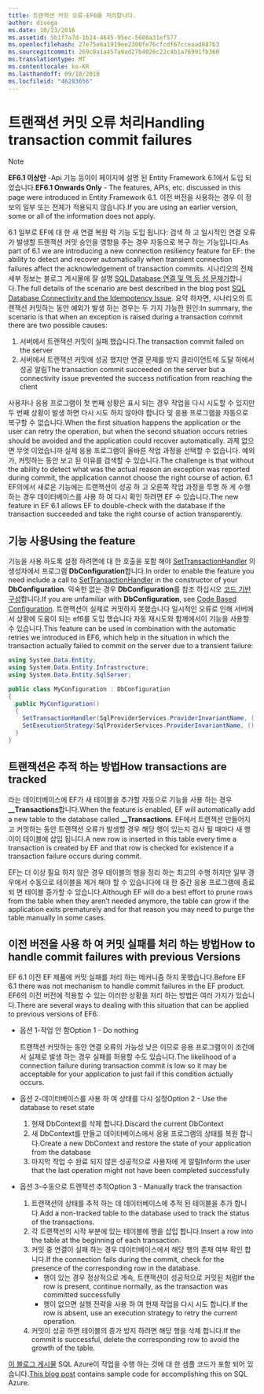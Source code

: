 ```yaml
---
title: 트랜잭션 커밋 오류-EF6를 처리합니다.
author: divega
ms.date: 10/23/2016
ms.assetid: 5b1f7a7d-1b24-4645-95ec-5608a31ef577
ms.openlocfilehash: 27e75e6a1919ee2300fe76cfcdf67cceaad887b3
ms.sourcegitcommit: 269c8a1a457a9ad27b4026c22c4b1a76991fb360
ms.translationtype: MT
ms.contentlocale: ko-KR
ms.lasthandoff: 09/18/2018
ms.locfileid: "46283656"
---
```

# <a name="handling-transaction-commit-failures"></a><span data-ttu-id="e2e89-102">트랜잭션 커밋 오류 처리</span><span class="sxs-lookup"><span data-stu-id="e2e89-102">Handling transaction commit failures</span></span>
> [!NOTE]
> <span data-ttu-id="e2e89-103">**EF6.1 이상만** -Api 기능 등이이 페이지에 설명 된 Entity Framework 6.1에서 도입 되었습니다.</span><span class="sxs-lookup"><span data-stu-id="e2e89-103">**EF6.1 Onwards Only** - The features, APIs, etc. discussed in this page were introduced in Entity Framework 6.1.</span></span> <span data-ttu-id="e2e89-104">이전 버전을 사용하는 경우 이 정보의 일부 또는 전체가 적용되지 않습니다.</span><span class="sxs-lookup"><span data-stu-id="e2e89-104">If you are using an earlier version, some or all of the information does not apply.</span></span>  

<span data-ttu-id="e2e89-105">6.1 일부로 EF에 대 한 새 연결 복원 력 기능 도입 됩니다: 검색 하 고 일시적인 연결 오류가 발생할 트랜잭션 커밋 승인을 영향을 주는 경우 자동으로 복구 하는 기능입니다.</span><span class="sxs-lookup"><span data-stu-id="e2e89-105">As part of 6.1 we are introducing a new connection resiliency feature for EF: the ability to detect and recover automatically when transient connection failures affect the acknowledgement of transaction commits.</span></span> <span data-ttu-id="e2e89-106">시나리오의 전체 세부 정보는 블로그 게시물에 잘 설명 [SQL Database 연결 및 멱 등 성 문제가](https://blogs.msdn.com/b/adonet/archive/2013/03/11/sql-database-connectivity-and-the-idempotency-issue.aspx)합니다.</span><span class="sxs-lookup"><span data-stu-id="e2e89-106">The full details of the scenario are best described in the blog post [SQL Database Connectivity and the Idempotency Issue](https://blogs.msdn.com/b/adonet/archive/2013/03/11/sql-database-connectivity-and-the-idempotency-issue.aspx).</span></span>  <span data-ttu-id="e2e89-107">요약 하자면, 시나리오의 트랜잭션 커밋하는 동안 예외가 발생 하는 경우는 두 가지 가능한 원인:</span><span class="sxs-lookup"><span data-stu-id="e2e89-107">In summary, the scenario is that when an exception is raised during a transaction commit there are two possible causes:</span></span>  

1. <span data-ttu-id="e2e89-108">서버에서 트랜잭션 커밋이 실패 했습니다.</span><span class="sxs-lookup"><span data-stu-id="e2e89-108">The transaction commit failed on the server</span></span>
2. <span data-ttu-id="e2e89-109">서버에서 트랜잭션 커밋에 성공 했지만 연결 문제를 방지 클라이언트에 도달 하에서 성공 알림</span><span class="sxs-lookup"><span data-stu-id="e2e89-109">The transaction commit succeeded on the server but a connectivity issue prevented the success notification from reaching the client</span></span>  

<span data-ttu-id="e2e89-110">사용자나 응용 프로그램이 첫 번째 상황은 표시 되는 경우 작업을 다시 시도할 수 있지만 두 번째 상황이 발생 하면 다시 시도 하지 않아야 합니다 및 응용 프로그램을 자동으로 복구할 수 없습니다.</span><span class="sxs-lookup"><span data-stu-id="e2e89-110">When the first situation happens the application or the user can retry the operation, but when the second situation occurs retries should be avoided and the application could recover automatically.</span></span> <span data-ttu-id="e2e89-111">과제 없으면 무엇 이었습니까 실제 응용 프로그램이 올바른 작업 과정을 선택할 수 없습니다. 예외가, 커밋하는 동안 보고 된 이유를 검색할 수 있습니다.</span><span class="sxs-lookup"><span data-stu-id="e2e89-111">The challenge is that without the ability to detect what was the actual reason an exception was reported during commit, the application cannot choose the right course of action.</span></span> <span data-ttu-id="e2e89-112">6.1 EF의에서 새로운 기능에는 트랜잭션이 성공 하 고 오른쪽 작업 과정을 투명 하 게 수행 하는 경우 데이터베이스를 사용 하 여 다시 확인 하려면 EF 수 있습니다.</span><span class="sxs-lookup"><span data-stu-id="e2e89-112">The new feature in EF 6.1 allows EF to double-check with the database if the transaction succeeded and take the right course of action transparently.</span></span>  

## <a name="using-the-feature"></a><span data-ttu-id="e2e89-113">기능 사용</span><span class="sxs-lookup"><span data-stu-id="e2e89-113">Using the feature</span></span>  

<span data-ttu-id="e2e89-114">기능을 사용 하도록 설정 하려면에 대 한 호출을 포함 해야 [SetTransactionHandler](https://msdn.microsoft.com/library/system.data.entity.dbconfiguration.setdefaulttransactionhandler.aspx) 의 생성자에서 프로그램 **DbConfiguration**합니다.</span><span class="sxs-lookup"><span data-stu-id="e2e89-114">In order to enable the feature you need include a call to [SetTransactionHandler](https://msdn.microsoft.com/library/system.data.entity.dbconfiguration.setdefaulttransactionhandler.aspx) in the constructor of your **DbConfiguration**.</span></span> <span data-ttu-id="e2e89-115">익숙한 없는 경우 **DbConfiguration**를 참조 하십시오 [코드 기반 구성](~/ef6/fundamentals/configuring/code-based.md)합니다.</span><span class="sxs-lookup"><span data-stu-id="e2e89-115">If you are unfamiliar with **DbConfiguration**, see [Code Based Configuration](~/ef6/fundamentals/configuring/code-based.md).</span></span> <span data-ttu-id="e2e89-116">트랜잭션이 실제로 커밋하지 못했습니다 일시적인 오류로 인해 서버에서 상황에 도움이 되는 ef6를 도입 했습니다 자동 재시도와 함께에서이 기능을 사용할 수 있습니다.</span><span class="sxs-lookup"><span data-stu-id="e2e89-116">This feature can be used in combination with the automatic retries we introduced in EF6, which help in the situation in which the transaction actually failed to commit on the server due to a transient failure:</span></span>  

``` csharp
using System.Data.Entity;
using System.Data.Entity.Infrastructure;
using System.Data.Entity.SqlServer;

public class MyConfiguration : DbConfiguration  
{
  public MyConfiguration()  
  {  
    SetTransactionHandler(SqlProviderServices.ProviderInvariantName, () => new CommitFailureHandler());  
    SetExecutionStrategy(SqlProviderServices.ProviderInvariantName, () => new SqlAzureExecutionStrategy());  
  }  
}
```  

## <a name="how-transactions-are-tracked"></a><span data-ttu-id="e2e89-117">트랜잭션은 추적 하는 방법</span><span class="sxs-lookup"><span data-stu-id="e2e89-117">How transactions are tracked</span></span>  

<span data-ttu-id="e2e89-118">라는 데이터베이스에 EF가 새 테이블을 추가할 자동으로 기능을 사용 하는 경우 **__Transactions**합니다.</span><span class="sxs-lookup"><span data-stu-id="e2e89-118">When the feature is enabled, EF will automatically add a new table to the database called **__Transactions**.</span></span> <span data-ttu-id="e2e89-119">EF에서 트랜잭션 만들어지고 커밋하는 동안 트랜잭션 오류가 발생할 경우 해당 행이 있는지 검사 될 때마다 새 행이이 테이블에 삽입 됩니다.</span><span class="sxs-lookup"><span data-stu-id="e2e89-119">A new row is inserted in this table every time a transaction is created by EF and that row is checked for existence if a transaction failure occurs during commit.</span></span>  

<span data-ttu-id="e2e89-120">EF는 더 이상 필요 하지 않은 경우 테이블의 행을 정리 하는 최고의 수행 하지만 일부 경우에서 수동으로 테이블을 제거 해야 할 수 있습니다에 대 한 중간 응용 프로그램에 종료 되 면 테이블 증가할 수 있습니다.</span><span class="sxs-lookup"><span data-stu-id="e2e89-120">Although EF will do a best effort to prune rows from the table when they aren’t needed anymore, the table can grow if the application exits prematurely and for that reason you may need to purge the table manually in some cases.</span></span>  

## <a name="how-to-handle-commit-failures-with-previous-versions"></a><span data-ttu-id="e2e89-121">이전 버전을 사용 하 여 커밋 실패를 처리 하는 방법</span><span class="sxs-lookup"><span data-stu-id="e2e89-121">How to handle commit failures with previous Versions</span></span>

<span data-ttu-id="e2e89-122">EF 6.1 이전 EF 제품에 커밋 실패를 처리 하는 메커니즘 하지 못했습니다.</span><span class="sxs-lookup"><span data-stu-id="e2e89-122">Before EF 6.1 there was not mechanism to handle commit failures in the EF product.</span></span> <span data-ttu-id="e2e89-123">EF6의 이전 버전에 적용할 수 있는 이러한 상황을 처리 하는 방법은 여러 가지가 있습니다.</span><span class="sxs-lookup"><span data-stu-id="e2e89-123">There are several ways to dealing with this situation that can be applied to previous versions of EF6:</span></span>  

* <span data-ttu-id="e2e89-124">옵션 1-작업 안 함</span><span class="sxs-lookup"><span data-stu-id="e2e89-124">Option 1 - Do nothing</span></span>  

  <span data-ttu-id="e2e89-125">트랜잭션 커밋하는 동안 연결 오류의 가능성 낮은 이므로 응용 프로그램이이 조건에서 실제로 발생 하는 경우 실패를 허용할 수도 있습니다.</span><span class="sxs-lookup"><span data-stu-id="e2e89-125">The likelihood of a connection failure during transaction commit is low so it may be acceptable for your application to just fail if this condition actually occurs.</span></span>  

* <span data-ttu-id="e2e89-126">옵션 2-데이터베이스를 사용 하 여 상태를 다시 설정</span><span class="sxs-lookup"><span data-stu-id="e2e89-126">Option 2 - Use the database to reset state</span></span>  

  1. <span data-ttu-id="e2e89-127">현재 DbContext를 삭제 합니다.</span><span class="sxs-lookup"><span data-stu-id="e2e89-127">Discard the current DbContext</span></span>  
  2. <span data-ttu-id="e2e89-128">새 DbContext를 만들고 데이터베이스에서 응용 프로그램의 상태를 복원 합니다.</span><span class="sxs-lookup"><span data-stu-id="e2e89-128">Create a new DbContext and restore the state of your application from the database</span></span>  
  3. <span data-ttu-id="e2e89-129">마지막 작업 수 완료 되지 않은 성공적으로 사용자에 게 알릴</span><span class="sxs-lookup"><span data-stu-id="e2e89-129">Inform the user that the last operation might not have been completed successfully</span></span>  

* <span data-ttu-id="e2e89-130">옵션 3-수동으로 트랜잭션 추적</span><span class="sxs-lookup"><span data-stu-id="e2e89-130">Option 3 - Manually track the transaction</span></span>  

  1. <span data-ttu-id="e2e89-131">트랜잭션의 상태를 추적 하는 데 데이터베이스에 추적 된 테이블을 추가 합니다.</span><span class="sxs-lookup"><span data-stu-id="e2e89-131">Add a non-tracked table to the database used to track the status of the transactions.</span></span>  
  2. <span data-ttu-id="e2e89-132">각 트랜잭션의 시작 부분에 있는 테이블에 행을 삽입 합니다.</span><span class="sxs-lookup"><span data-stu-id="e2e89-132">Insert a row into the table at the beginning of each transaction.</span></span>  
  3. <span data-ttu-id="e2e89-133">커밋 중 연결이 실패 하는 경우 데이터베이스에서 해당 행의 존재 여부 확인 합니다.</span><span class="sxs-lookup"><span data-stu-id="e2e89-133">If the connection fails during the commit, check for the presence of the corresponding row in the database.</span></span>  
     - <span data-ttu-id="e2e89-134">행이 있는 경우 정상적으로 계속, 트랜잭션이 성공적으로 커밋된 처럼</span><span class="sxs-lookup"><span data-stu-id="e2e89-134">If the row is present, continue normally, as the transaction was committed successfully</span></span>  
     - <span data-ttu-id="e2e89-135">행이 없으면 실행 전략을 사용 하 여 현재 작업을 다시 시도 합니다.</span><span class="sxs-lookup"><span data-stu-id="e2e89-135">If the row is absent, use an execution strategy to retry the current operation.</span></span>  
  4. <span data-ttu-id="e2e89-136">커밋이 성공 하면 테이블의 증가 방지 하려면 해당 행을 삭제 합니다.</span><span class="sxs-lookup"><span data-stu-id="e2e89-136">If the commit is successful, delete the corresponding row to avoid the growth of the table.</span></span>  

<span data-ttu-id="e2e89-137">[이 블로그 게시물](https://blogs.msdn.com/b/adonet/archive/2013/03/11/sql-database-connectivity-and-the-idempotency-issue.aspx) SQL Azure이 작업을 수행 하는 것에 대 한 샘플 코드가 포함 되어 있습니다.</span><span class="sxs-lookup"><span data-stu-id="e2e89-137">[This blog post](https://blogs.msdn.com/b/adonet/archive/2013/03/11/sql-database-connectivity-and-the-idempotency-issue.aspx) contains sample code for accomplishing this on SQL Azure.</span></span>  
